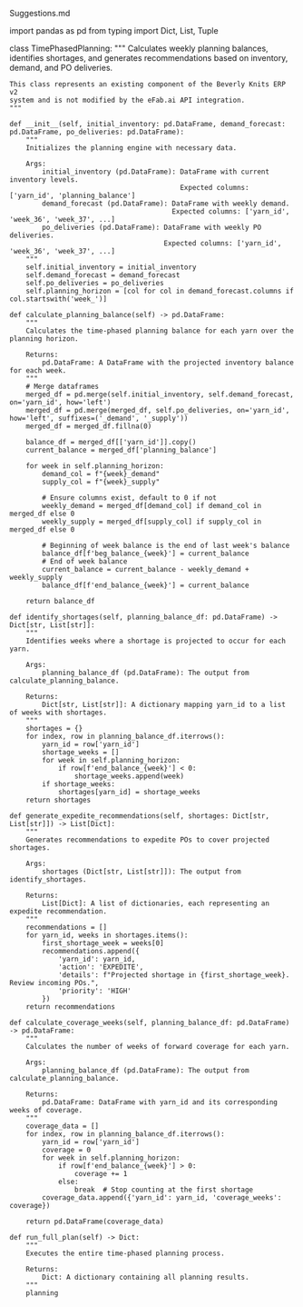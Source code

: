 Suggestions.md

import pandas as pd
from typing import Dict, List, Tuple

class TimePhasedPlanning:
    """
    Calculates weekly planning balances, identifies shortages, and generates
    recommendations based on inventory, demand, and PO deliveries.

    This class represents an existing component of the Beverly Knits ERP v2
    system and is not modified by the eFab.ai API integration.
    """

    def __init__(self, initial_inventory: pd.DataFrame, demand_forecast: pd.DataFrame, po_deliveries: pd.DataFrame):
        """
        Initializes the planning engine with necessary data.

        Args:
            initial_inventory (pd.DataFrame): DataFrame with current inventory levels.
                                              Expected columns: ['yarn_id', 'planning_balance']
            demand_forecast (pd.DataFrame): DataFrame with weekly demand.
                                            Expected columns: ['yarn_id', 'week_36', 'week_37', ...]
            po_deliveries (pd.DataFrame): DataFrame with weekly PO deliveries.
                                          Expected columns: ['yarn_id', 'week_36', 'week_37', ...]
        """
        self.initial_inventory = initial_inventory
        self.demand_forecast = demand_forecast
        self.po_deliveries = po_deliveries
        self.planning_horizon = [col for col in demand_forecast.columns if col.startswith('week_')]

    def calculate_planning_balance(self) -> pd.DataFrame:
        """
        Calculates the time-phased planning balance for each yarn over the planning horizon.

        Returns:
            pd.DataFrame: A DataFrame with the projected inventory balance for each week.
        """
        # Merge dataframes
        merged_df = pd.merge(self.initial_inventory, self.demand_forecast, on='yarn_id', how='left')
        merged_df = pd.merge(merged_df, self.po_deliveries, on='yarn_id', how='left', suffixes=('_demand', '_supply'))
        merged_df = merged_df.fillna(0)

        balance_df = merged_df[['yarn_id']].copy()
        current_balance = merged_df['planning_balance']

        for week in self.planning_horizon:
            demand_col = f"{week}_demand"
            supply_col = f"{week}_supply"
            
            # Ensure columns exist, default to 0 if not
            weekly_demand = merged_df[demand_col] if demand_col in merged_df else 0
            weekly_supply = merged_df[supply_col] if supply_col in merged_df else 0

            # Beginning of week balance is the end of last week's balance
            balance_df[f'beg_balance_{week}'] = current_balance
            # End of week balance
            current_balance = current_balance - weekly_demand + weekly_supply
            balance_df[f'end_balance_{week}'] = current_balance

        return balance_df

    def identify_shortages(self, planning_balance_df: pd.DataFrame) -> Dict[str, List[str]]:
        """
        Identifies weeks where a shortage is projected to occur for each yarn.

        Args:
            planning_balance_df (pd.DataFrame): The output from calculate_planning_balance.

        Returns:
            Dict[str, List[str]]: A dictionary mapping yarn_id to a list of weeks with shortages.
        """
        shortages = {}
        for index, row in planning_balance_df.iterrows():
            yarn_id = row['yarn_id']
            shortage_weeks = []
            for week in self.planning_horizon:
                if row[f'end_balance_{week}'] < 0:
                    shortage_weeks.append(week)
            if shortage_weeks:
                shortages[yarn_id] = shortage_weeks
        return shortages

    def generate_expedite_recommendations(self, shortages: Dict[str, List[str]]) -> List[Dict]:
        """
        Generates recommendations to expedite POs to cover projected shortages.

        Args:
            shortages (Dict[str, List[str]]): The output from identify_shortages.

        Returns:
            List[Dict]: A list of dictionaries, each representing an expedite recommendation.
        """
        recommendations = []
        for yarn_id, weeks in shortages.items():
            first_shortage_week = weeks[0]
            recommendations.append({
                'yarn_id': yarn_id,
                'action': 'EXPEDITE',
                'details': f"Projected shortage in {first_shortage_week}. Review incoming POs.",
                'priority': 'HIGH'
            })
        return recommendations

    def calculate_coverage_weeks(self, planning_balance_df: pd.DataFrame) -> pd.DataFrame:
        """
        Calculates the number of weeks of forward coverage for each yarn.

        Args:
            planning_balance_df (pd.DataFrame): The output from calculate_planning_balance.

        Returns:
            pd.DataFrame: DataFrame with yarn_id and its corresponding weeks of coverage.
        """
        coverage_data = []
        for index, row in planning_balance_df.iterrows():
            yarn_id = row['yarn_id']
            coverage = 0
            for week in self.planning_horizon:
                if row[f'end_balance_{week}'] > 0:
                    coverage += 1
                else:
                    break  # Stop counting at the first shortage
            coverage_data.append({'yarn_id': yarn_id, 'coverage_weeks': coverage})
        
        return pd.DataFrame(coverage_data)

    def run_full_plan(self) -> Dict:
        """
        Executes the entire time-phased planning process.

        Returns:
            Dict: A dictionary containing all planning results.
        """
        planning